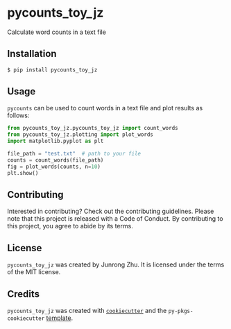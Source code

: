 # pycounts_toy_jz

Calculate word counts in a text file

## Installation

```bash
$ pip install pycounts_toy_jz
```

## Usage

`pycounts` can be used to count words in a text file and plot results
as follows:

```python
from pycounts_toy_jz.pycounts_toy_jz import count_words
from pycounts_toy_jz.plotting import plot_words
import matplotlib.pyplot as plt

file_path = "test.txt"  # path to your file
counts = count_words(file_path)
fig = plot_words(counts, n=10)
plt.show()
```
## Contributing

Interested in contributing? Check out the contributing guidelines. Please note that this project is released with a Code of Conduct. By contributing to this project, you agree to abide by its terms.

## License

`pycounts_toy_jz` was created by Junrong Zhu. It is licensed under the terms of the MIT license.

## Credits

`pycounts_toy_jz` was created with [`cookiecutter`](https://cookiecutter.readthedocs.io/en/latest/) and the `py-pkgs-cookiecutter` [template](https://github.com/py-pkgs/py-pkgs-cookiecutter).
